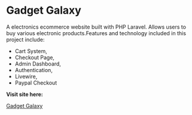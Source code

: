 # Gadget Galaxy

A electronics ecommerce website built with PHP Laravel. Allows users to buy various electronic products.Features and technology included in this project include:

- Cart System,
- Checkout Page,
- Admin Dashboard,
- Authentication,
- Livewire,
- Paypal Checkout

**Visit site here:**

[Gadget Galaxy](https://gadget-galaxy.site)

